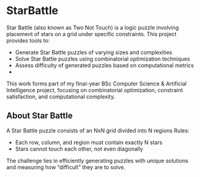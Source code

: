 # StarBattle
Star Battle (also known as Two Not Touch) is a logic puzzle involving placement of stars on a grid under specific constraints. This project provides tools to:
- Generate Star Battle puzzles of varying sizes and complexities
- Solve Star Battle puzzles using combinatorial optimization techniques
- Assess difficulty of generated puzzles based on computational metrics
- 
This work forms part of my final-year BSc Computer Science & Artificial Intelligence project, focusing on combinatorial optimization, constraint satisfaction, and computational complexity.

## About Star Battle
A Star Battle puzzle consists of an NxN grid divided into N regions
Rules:
 - Each row, column, and region must contain exactly N stars
 - Stars cannot touch each other, not even diagonally

The challenge lies in efficiently generating puzzles with unique solutions and measuring how “difficult” they are to solve.
